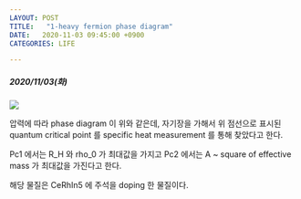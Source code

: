 ```yaml
---
LAYOUT: POST
TITLE:   "1-heavy fermion phase diagram"
DATE:   2020-11-03 09:45:00 +0900
CATEGORIES: LIFE

---
```




#####  2020/11/03(화)


![]({{site.baseurl}}/images/phasediagram.png)

압력에 따라 phase diagram 이 위와 같은데, 
자기장을 가해서  위 점선으로 표시된 quantum critical point 를 specific heat measurement 를 통해 찾았다고 한다.


Pc1 에서는 R_H 와 rho_0 가 최대값을 가지고 Pc2 에서는 A ~ square of effective mass 가 최대값을 가진다고 한다. 

해당 물질은 CeRhIn5 에 주석을 doping 한 물질이다.




